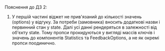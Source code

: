 Пояснення до ДЗ 2:

1. У першій частині віджет не прив'язаний до кількості значень (options) у
   відгуку. За потреби (замовника) вносить додаткові назви і первинний стан у
   state. Далі усі данні рендеряться в залежності від об'єкту state. Тому пропси
   прокидуються у вигляді массів ключів і значень до компонентів Statistics та
   FeedbackOptions, а не як окремі пропси поодинично.
